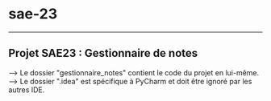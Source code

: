 # sae-23

-------------------------------------
 Projet SAE23 : Gestionnaire de notes
-------------------------------------

--> Le dossier "gestionnaire_notes" contient le code du projet en lui-même.
--> Le dossier ".idea" est spécifique à PyCharm et doit être ignoré par les autres IDE.
